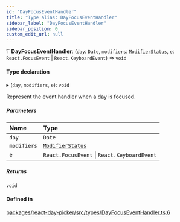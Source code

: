 ```yaml
---
id: "DayFocusEventHandler"
title: "Type alias: DayFocusEventHandler"
sidebar_label: "DayFocusEventHandler"
sidebar_position: 0
custom_edit_url: null
---
```


Ƭ **DayFocusEventHandler**: (`day`: `Date`, `modifiers`: [`ModifierStatus`](ModifierStatus), `e`: `React.FocusEvent` \| `React.KeyboardEvent`) => `void`

#### Type declaration

▸ (`day`, `modifiers`, `e`): `void`

Represent the event handler when a day is focused.

##### Parameters

| Name | Type |
| :------ | :------ |
| `day` | `Date` |
| `modifiers` | [`ModifierStatus`](ModifierStatus) |
| `e` | `React.FocusEvent` \| `React.KeyboardEvent` |

##### Returns

`void`

#### Defined in

[packages/react-day-picker/src/types/DayFocusEventHandler.ts:6](https://github.com/gpbl/react-day-picker/blob/b5db746c/packages/react-day-picker/src/types/DayFocusEventHandler.ts#L6)
